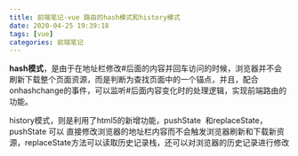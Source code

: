 ```yaml
---
title: 前端笔记-vue 路由的hash模式和history模式
date: 2020-04-25 19:39:18
tags: [vue]
categories: 前端笔记
---
```

**hash模式**，是由于在地址栏修改#后面的内容并回车访问的时候，浏览器并不会刷新下载整个页面资源，而是判断为查找页面中的一个锚点，并且，配合onhashchange的事件，可以监听#后面内容变化时的处理逻辑，实现前端路由的功能。

history模式，则是利用了html5的新增功能，pushState  和replaceState，pushState 可以 直接修改浏览器的地址栏内容而不会触发浏览器刷新和下载新资源，replaceState方法可以读取历史记录栈，还可以对浏览器的历史记录进行修改 